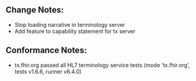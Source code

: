 ## Change Notes:

* Stop loading narrative in terminology server
* Add feature to capability statement for tx server

## Conformance Notes:

* tx.fhir.org passed all HL7 terminology service tests (mode 'tx.fhir.org', tests v1.6.6, runner v6.4.0)
